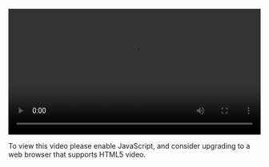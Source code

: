<video controls="" style="width: 100%; display: block;"><source src="http://o86bpj665.bkt.clouddn.com/happypeter-js-kingdom/6-http.mp4" type="video/mp4"><p>To view this video please enable JavaScript, and consider upgrading to a web browser that supports HTML5 video.</p></video>
